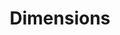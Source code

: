 ---
layout: default
bigquery: https://console.cloud.google.com/bigquery?p=covid-19-dimensions-ai&page=table&d=data&t=publications
contributors: Digital Science, https://www.digital-science.com/
cost: Free for personal, non-commercial use.
description: Dimensions contains more than 100 million publications, ranging from
  articles published in scholarly journals, books and book chapters, to preprints
  and conference proceedings. All publications are contextualized with linked data
  sets, funding, publications, patents, clinical trials, and policy documents. You
  can also view associated categories, funders, institutions, and researcher profiles.
documentation: https://docs.dimensions.ai/bigquery/index.html
last_edit: 04/06/2022, 03:57:26
location: https://www.dimensions.ai/products/free/
maintained_by: Digital Science, https://www.digital-science.com/
schema_fields:
- citations
- original_title
- abstract
- original_assignee_orgs
- current_assignee_countries
- category_bra
- volume
- book_series_title
- funding_gbp
- funding_nzd
- publication_ids
- subtitles
- relationships
- associated_publication_doi
- date
- associated_publication_pmid
- category_hra
- date_normal
- interventions
- funding_amount
- funding_details
- original_abstract
- date_print
- linkout
- organisation_details
- family_id
- journal
- end_year
- date_inserted
- filing_date
- investigators
- date_online
- associated_publication_arxiv_id
- date_modified
- brief_title
- expiration_date
- external_ids
- resulting_publication_doi
- links
- metrics
- name
- proceedings_title
- filing_year
- acronym
- associated_grant_ids
- funding_jpy
- research_org_state_codes
- types
- category_hrcs_hc
- granted_date
- funding_usd
- application_number
- authors
- funder_org
- researcher_ids
- current_assignee_orgs
- category_icrp_cso
- legal_events
- research_orgs
- title
- mesh_terms
- priority_year
- legal_status
- cpc
- patent_ids
- description
- funder_org_countries
- conference
- start_year
- current_assignee
- eisbn
- filing_status
- publisher
- open_access_categories
- funder_orgs
- created_date
- phase
- email_address
- grant_number
- funder_org_cities
- start_date
- concepts
- reference_ids
- established
- funding_chf
- categories
- granted_year
- category_hrcs_rac
- doi
- funding_cad
- kind
- assignee_countries
- research_org_countries
- funder_org_state_codes
- wikipedia_url
- publication_date
- resulting_publication_ids
- citations_count
- book_title
- repository_name
- jurisdiction
- ipcr
- category_rcdc
- active_years
- source_id
- altmetrics
- journal_lists
- category_icrp_ct
- conditions
- language
- priority_date
- original_assignee
- acknowledgements
- funder_org_acronyms
- labels
- status
- foa_number
- funder_countries
- family_members_ids
- funding_cny
- pmid
- pmcid
- category_for
- isbn
- expiration_year
- registry
- supporting_grant_ids
- funding_aud
- embargo_date
- parent_id
- acronyms
- category_uoa
- aliases
- publication_year
- pages
- type
- research_org_country_names
- family_count
- research_org_city_names
- address
- issue
- gender
- mesh_headings
- research_org_cities
- assignee_orgs
- repository_url
- editors
- repository_id
- arxiv_id
- year
- associated_publication_id
- category_sdg
- funding_eur
- end_date
- date_imported_gbq
- open_access_categories_v2
- cited_by_ids
- id
- funding_currency
- inventor_names
- citation_string
- clinical_trial_ids
- original_assignee_countries
- research_org_state_names
- license
shortname: dimensions
tags:
- scholarly literature
- patents
- funding
- clinical trials
- academic profiles
terms_of_use: 'Use of both the Dimensions COVID-19 dataset and full Dimensions dataset
  are subject to the Dimensions Terms of use: https://www.dimensions.ai/policies-terms-legal '
title: Dimensions
uuid: dcff88bd-fe6b-4fdb-8159-809bf9d7bc1c
---